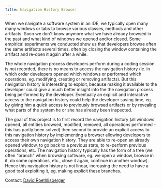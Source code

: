 ```yaml
---
Title: Navigation History Browser
---
```


When we navigate a software system in an IDE, we typically open many many windows or tabs to browse various classes, methods and other artifacts. Soon we don't know anymore what we have already browsed in the past and what kind of windows we opened and/or closed. Some empirical experiments we conducted show us that developers browse often the same artifacts several times, often by closing the window containing the artifact and re-open it again after a while.

The whole navigation process developers perform during a coding session is not recorded, there is no means to access the navigation history (ie. in which order developers opened which windows or performed which operations, eg. modifying, creating or removing artifacts). But this navigation history is interesting to exploit, because making it available to the developer could give a much better insight into the the navigation process being performed by the developer. Eventually an explicit and interactive access to the navigation history could help the developer saving time, eg. by giving him a quick access to previously browsed artifacts or by revealing what parts of the system he or she has already been inspected.

The goal of this project is to first record the navigation history (all windows opened, all entities browsed, modified, removed, all operations performed - this has partly been solved) then second to provide an explicit access to this navigation history by implementing a browser allowing developers to access their own navigation history. They are able to re-open an already opened window, to go back to a previous state, to re-perform previous operations, etc. The navigation history typically has the form of a tree (we often "branch" when browsing software, eg. we open a window, browse in it, do some operations, etc., close it again, continue in another window). Hence this navigation history is not linear, increasing the need to have a good tool exploiting it, eg. making explicit these branches.

Contact: [David Roethlisberger](roethlis@iam.unibe.ch)
